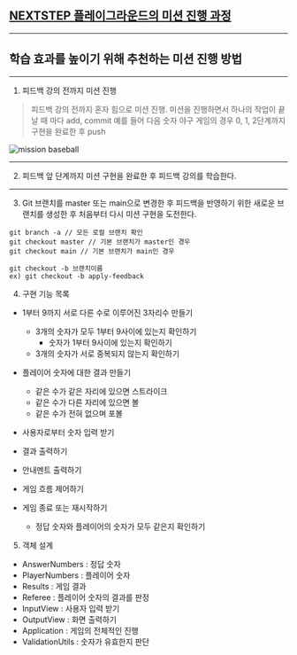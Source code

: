 ## [NEXTSTEP 플레이그라운드의 미션 진행 과정](https://github.com/next-step/nextstep-docs/blob/master/playground/README.md)

---
## 학습 효과를 높이기 위해 추천하는 미션 진행 방법

---
1. 피드백 강의 전까지 미션 진행 
> 피드백 강의 전까지 혼자 힘으로 미션 진행. 미션을 진행하면서 하나의 작업이 끝날 때 마다 add, commit
> 예를 들어 다음 숫자 야구 게임의 경우 0, 1, 2단계까지 구현을 완료한 후 push

![mission baseball](https://raw.githubusercontent.com/next-step/nextstep-docs/master/playground/images/mission_baseball.png)

---
2. 피드백 앞 단계까지 미션 구현을 완료한 후 피드백 강의를 학습한다.

---
3. Git 브랜치를 master 또는 main으로 변경한 후 피드백을 반영하기 위한 새로운 브랜치를 생성한 후 처음부터 다시 미션 구현을 도전한다.

```
git branch -a // 모든 로컬 브랜치 확인
git checkout master // 기본 브랜치가 master인 경우
git checkout main // 기본 브랜치가 main인 경우

git checkout -b 브랜치이름
ex) git checkout -b apply-feedback
```

4. 구현 기능 목록

- 1부터 9까지 서로 다른 수로 이루어진 3자리수 만들기
    - 3개의 숫자가 모두 1부터 9사이에 있는지 확인하기
        - 숫자가 1부터 9사이에 있는지 확인하기
    - 3개의 숫자가 서로 중복되지 않는지 확인하기
- 플레이어 숫자에 대한 결과 만들기
    - 같은 수가 같은 자리에 있으면 스트라이크
    - 같은 수가 다른 자리에 있으면 볼
    - 같은 수가 전혀 없으며 포볼

- 사용자로부터 숫자 입력 받기

- 결과 출력하기
- 안내멘트 출력하기

- 게임 흐름 제어하기
- 게임 종료 또는 재시작하기
    - 정답 숫자와 플레이어의 숫자가 모두 같은지 확인하기

5. 객체 설계

- AnswerNumbers : 정답 숫자
- PlayerNumbers : 플레이어 숫자
- Results : 게임 결과
- Referee : 플레이어 숫자의 결과를 판정
- InputView : 사용자 입력 받기
- OutputView : 화면 출력하기
- Application : 게임의 전체적인 진행
- ValidationUtils : 숫자가 유효한지 판단
